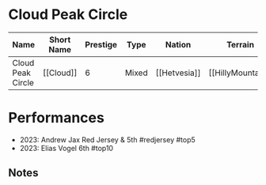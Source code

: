 # Cloud Peak Circle

| Name | Short Name | Prestige | Type | Nation | Terrain | Length |
|-----|------|------|-----|----|-----|-----|
| Cloud Peak Circle | [[Cloud]] | 6 | Mixed | [[Hetvesia]] | [[HillyMountain]] | 6 Stages

> 

# Performances

* 2023: Andrew Jax Red Jersey & 5th #redjersey #top5 
* 2023: Elias Vogel 6th #top10

## Notes


